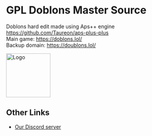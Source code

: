 # GPL Doblons Master Source
Doblons hard edit made using Aps++ engine https://github.com/Taureon/aps-plus-plus
<br>
Main game: https://doblons.lol/ <br>
Backup domain: https://doublons.lol/

<img alt="Logo" src="https://doblons.lol/img_rounded2.png" width="120" />

## Other Links
- [Our Discord server]([https://discord.gg/kvCAZfUCjy](https://discord.gg/h84sANbJgK))
